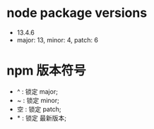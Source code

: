 # node package versions
- 13.4.6
- major: 13, minor: 4, patch: 6

# npm 版本符号
- ^ : 锁定 major;
- ~ : 锁定 minor;
- 空 : 锁定 patch;
- \* : 锁定 最新版本;